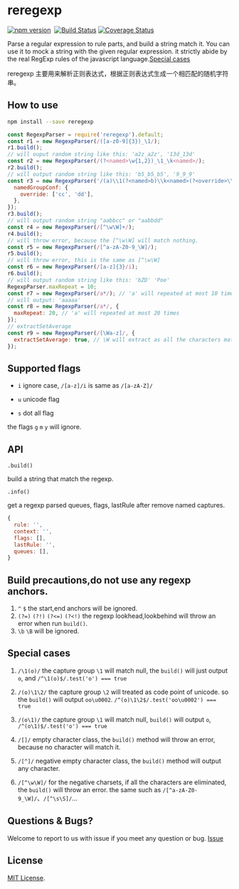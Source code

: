 # reregexp

[![npm version](https://badge.fury.io/js/reregexp.svg)](https://badge.fury.io/js/reregexp)&nbsp;&nbsp;[![Build Status](https://travis-ci.org/suchjs/reregexp.svg?branch=master)](https://travis-ci.org/suchjs/reregexp)
[![Coverage Status](https://coveralls.io/repos/github/suchjs/reregexp/badge.svg?branch=master)](https://coveralls.io/github/suchjs/reregexp?branch=master)

Parse a regular expression to rule parts, and build a string match it. You can use it to mock a string with the given regular expression. it strictly abide by the real RegExp rules of the javascript language.[Special cases](#special-cases)

reregexp 主要用来解析正则表达式，根据正则表达式生成一个相匹配的随机字符串。

## How to use

```bash
npm install --save reregexp
```

```javascript
const RegexpParser = require('reregexp').default;
const r1 = new RegexpParser(/([a-z0-9]{3})_\1/);
r1.build();
// will ouput random string like this: 'a2z_a2z', '13d_13d'
const r2 = new RegexpParser(/(?<named>\w{1,2})_\1_\k<named>/);
r2.build();
// will output random string like this: 'b5_b5_b5', '9_9_9'
const r3 = new RegexpParser('/(a)\\1(?<named>b)\\k<named>(?<override>\\w+)/', {
  namedGroupConf: {
    override: ['cc', 'dd'],
  },
});
r3.build();
// will output random string "aabbcc" or "aabbdd"
const r4 = new RegexpParser(/[^\w\W]+/);
r4.build();
// will throw error, because the [^\w\W] will match nothing.
const r5 = new RegexpParser(/[^a-zA-Z0-9_\W]/);
r5.build();
// will throw error, this is the same as [^\w\W]
const r6 = new RegexpParser(/[a-z]{3}/i);
r6.build();
// will output random string like this: 'bZD' 'Poe'
RegexpParser.maxRepeat = 10;
const r7 = new RegexpParser(/a*/); // 'a' will repeated at most 10 times.
// will output: 'aaaaa'
const r8 = new RegexpParser(/a*/, {
  maxRepeat: 20, // 'a' will repeated at most 20 times
});
// extractSetAverage
const r9 = new RegexpParser(/[\Wa-z]/, {
  extractSetAverage: true, // \W will extract as all the characters match \W, a-z now doesn't have the same chance as \W 
});
```

## Supported flags

- `i` ignore case, `/[a-z]/i` is same as `/[a-zA-Z]/`

- `u` unicode flag

- `s` dot all flag

the flags `g` `m` `y` will ignore.

## API

`.build()`

build a string that match the regexp.

`.info()`

get a regexp parsed queues, flags, lastRule after remove named captures.

```javascript
{
  rule: '',
  context: '',
  flags: [],
  lastRule: '',
  queues: [],
}
```

## Build precautions,do not use any regexp anchors.

1. `^` `$` the start,end anchors will be ignored.
2. `(?=)` `(?!)` `(?<=)` `(?<!)` the regexp lookhead,lookbehind will throw an error when run `build()`.
3. `\b` `\B` will be ignored.

## Special cases

1. `/\1(o)/` the capture group `\1` will match null, the `build()` will just output `o`, and `/^\1(o)$/.test('o') === true`

2. `/(o)\1\2/` the capture group `\2` will treated as code point of unicode. so the `build()` will output `oo\u0002`. `/^(o)\1\2$/.test('oo\u0002') === true`

3. `/(o\1)/` the capture group `\1` will match null, `build()` will output `o`, `/^(o\1)$/.test('o') === true`

4. `/[]/` empty character class, the `build()` method will throw an error, because no character will match it.

5. `/[^]/` negative empty character class, the `build()` method will output any character.

6. `/[^\w\W]/` for the negative charsets, if all the characters are eliminated, the `build()` will throw an error. the same such as `/[^a-zA-Z0-9_\W]/`、`/[^\s\S]/`...


## Questions & Bugs?

Welcome to report to us with issue if you meet any question or bug. [Issue](https://github.com/suchjs/reregexp/issues)

## License

[MIT License](./LICENSE).
